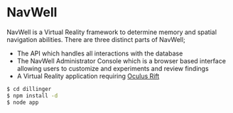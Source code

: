# NavWell
NavWell is a Virtual Reality framework to determine memory and spatial navigation abilities. There are three distinct parts of NavWell;
  - The API which handles all interactions with the database
  - The NavWell Administrator Console which is a browser based interface allowing users to customize and experiments and review findings
  - A Virtual Reality application requiring [Oculus Rift](https://www.oculus.com/rift/) 



```sh
$ cd dillinger
$ npm install -d
$ node app
```
